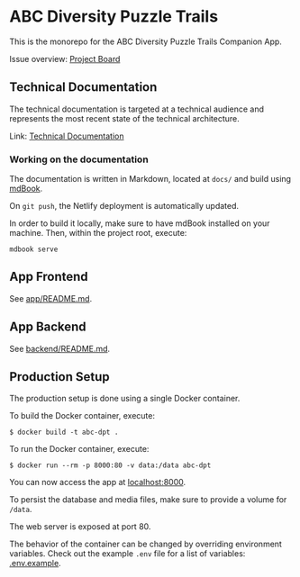 # ABC Diversity Puzzle Trails

This is the monorepo for the ABC Diversity Puzzle Trails Companion App.

Issue overview: [Project Board](https://github.com/barnslig/diversity-puzzle-trails/projects/1)

## Technical Documentation

The technical documentation is targeted at a technical audience and represents the most recent state of the technical architecture.

Link: [Technical Documentation](https://abc-dpt-docs.netlify.app/)

### Working on the documentation

The documentation is written in Markdown, located at `docs/` and build using [mdBook](https://github.com/rust-lang/mdBook).

On `git push`, the Netlify deployment is automatically updated.

In order to build it locally, make sure to have mdBook installed on your machine. Then, within the project root, execute:

```
mdbook serve
```

## App Frontend

See [app/README.md](app/README.md).

## App Backend

See [backend/README.md](backend/README.md).

## Production Setup

The production setup is done using a single Docker container.

To build the Docker container, execute:

```
$ docker build -t abc-dpt .
```

To run the Docker container, execute:

```
$ docker run --rm -p 8000:80 -v data:/data abc-dpt
```

You can now access the app at [localhost:8000](http://localhost:8000).

To persist the database and media files, make sure to provide a volume for `/data`.

The web server is exposed at port 80.

The behavior of the container can be changed by overriding environment variables. Check out the example `.env` file for a list of variables: [.env.example](backend/dpt_app/.env.example).
